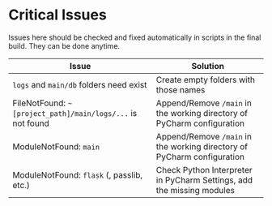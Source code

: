 # Critical Issues
Issues here should be checked and fixed automatically in scripts in the final build. They can be done anytime.

| Issue | Solution |
| ------ | ------ |
| `logs` and `main/db` folders need exist | Create empty folders with those names |
| FileNotFound: `~[project_path]/main/logs/...` is not found | Append/Remove `/main` in the working directory of PyCharm configuration | 
| ModuleNotFound: `main` | Append/Remove `/main` in the working directory of PyCharm configuration | 
| ModuleNotFound: `flask` (, passlib, etc.) | Check Python Interpreter in PyCharm Settings, add the missing modules |